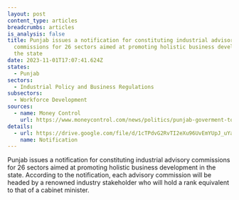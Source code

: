 ```yaml
---
layout: post
content_type: articles
breadcrumbs: articles
is_analysis: false
title: Punjab issues a notification for constituting industrial advisory
  commissions for 26 sectors aimed at promoting holistic business development in
  the state
date: 2023-11-01T17:07:41.624Z
states:
  - Punjab
sectors:
  - Industrial Policy and Business Regulations
subsectors:
  - Workforce Development
sources:
  - name: Money Control
    url: https://www.moneycontrol.com/news/politics/punjab-goverment-to-constitute-industrial-advisory-commissions-for-26-sectors-11596581.html
details:
  - url: https://drive.google.com/file/d/1cTPdvG2RvTI2eXu96UvEmYUpJ_uYaSVc/view
    name: Notification
---
```

Punjab issues a notification for constituting industrial advisory commissions for 26 sectors aimed at promoting holistic business development in the state. According to the notification, each advisory commission will be headed by a renowned industry stakeholder who will hold a rank equivalent to that of a cabinet minister.